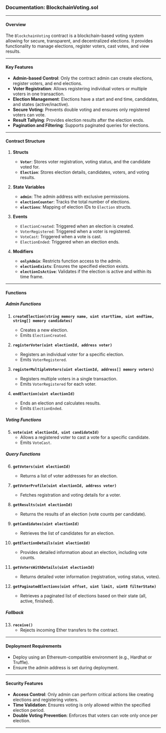 ### Documentation: BlockchainVoting.sol

---

#### **Overview**
The `BlockchainVoting` contract is a blockchain-based voting system allowing for secure, transparent, and decentralized elections. It provides functionality to manage elections, register voters, cast votes, and view results.

---

#### **Key Features**
- **Admin-based Control**: Only the contract admin can create elections, register voters, and end elections.
- **Voter Registration**: Allows registering individual voters or multiple voters in one transaction.
- **Election Management**: Elections have a start and end time, candidates, and states (active/inactive).
- **Secure Voting**: Prevents double voting and ensures only registered voters can vote.
- **Result Tallying**: Provides election results after the election ends.
- **Pagination and Filtering**: Supports paginated queries for elections.

---

#### **Contract Structure**

1. **Structs**
   - **`Voter`**: Stores voter registration, voting status, and the candidate voted for.
   - **`Election`**: Stores election details, candidates, voters, and voting results.

2. **State Variables**
   - **`admin`**: The admin address with exclusive permissions.
   - **`electionCounter`**: Tracks the total number of elections.
   - **`elections`**: Mapping of election IDs to `Election` structs.

3. **Events**
   - `ElectionCreated`: Triggered when an election is created.
   - `VoterRegistered`: Triggered when a voter is registered.
   - `VoteCast`: Triggered when a vote is cast.
   - `ElectionEnded`: Triggered when an election ends.

4. **Modifiers**
   - **`onlyAdmin`**: Restricts function access to the admin.
   - **`electionExists`**: Ensures the specified election exists.
   - **`electionIsActive`**: Validates if the election is active and within its time frame.

---

#### **Functions**

##### **Admin Functions**
1. **`createElection(string memory name, uint startTime, uint endTime, string[] memory candidates)`**
   - Creates a new election.
   - Emits `ElectionCreated`.

2. **`registerVoter(uint electionId, address voter)`**
   - Registers an individual voter for a specific election.
   - Emits `VoterRegistered`.

3. **`registerMultipleVoters(uint electionId, address[] memory voters)`**
   - Registers multiple voters in a single transaction.
   - Emits `VoterRegistered` for each voter.

4. **`endElection(uint electionId)`**
   - Ends an election and calculates results.
   - Emits `ElectionEnded`.

##### **Voting Functions**
5. **`vote(uint electionId, uint candidateId)`**
   - Allows a registered voter to cast a vote for a specific candidate.
   - Emits `VoteCast`.

##### **Query Functions**
6. **`getVoters(uint electionId)`**
   - Returns a list of voter addresses for an election.

7. **`getVoterProfile(uint electionId, address voter)`**
   - Fetches registration and voting details for a voter.

8. **`getResults(uint electionId)`**
   - Returns the results of an election (vote counts per candidate).

9. **`getCandidates(uint electionId)`**
   - Retrieves the list of candidates for an election.

10. **`getElectionDetails(uint electionId)`**
    - Provides detailed information about an election, including vote counts.

11. **`getVotersWithDetails(uint electionId)`**
    - Returns detailed voter information (registration, voting status, votes).

12. **`getPaginatedElections(uint offset, uint limit, uint8 filterState)`**
    - Retrieves a paginated list of elections based on their state (all, active, finished).

##### **Fallback**
13. **`receive()`**
    - Rejects incoming Ether transfers to the contract.

---

#### **Deployment Requirements**
- Deploy using an Ethereum-compatible environment (e.g., Hardhat or Truffle).
- Ensure the admin address is set during deployment.

---

#### **Security Features**
- **Access Control**: Only admin can perform critical actions like creating elections and registering voters.
- **Time Validation**: Ensures voting is only allowed within the specified election period.
- **Double Voting Prevention**: Enforces that voters can vote only once per election.

---

